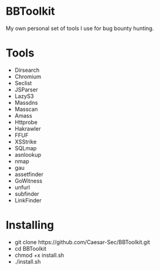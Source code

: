 # BBToolkit

My own personal set of tools I use for bug bounty hunting.

# Tools

 <ul>
  <li>Dirsearch</li>
  <li>Chromium</li>
  <li>Seclist</li>
  <li>JSParser</li>
  <li>LazyS3</li>
  <li>Massdns</li>
  <li>Masscan</li>
  <li>Amass</li>
  <li>Httprobe</li>
  <li>Hakrawler</li>
  <li>FFUF</li>
  <li>XSStrike</li>
  <li>SQLmap</li>
  <li>asnlookup</li>
  <li>nmap</li>
  <li>gau</li>
  <li>assetfinder</li>
  <li>GoWitness</li>
  <li>unfurl</li>
  <li>subfinder</li>
 <li>LinkFinder</li>
</ul>


# Installing
 <ul>
  <li>git clone https://github.com/Caesar-Sec/BBToolkit.git</li>
  <li>cd BBToolkit</li>
  <li>chmod +x install.sh</li>
 <li>./install.sh</li>
</ul>

